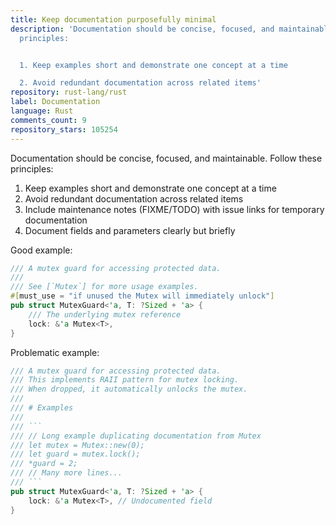 ```yaml
---
title: Keep documentation purposefully minimal
description: 'Documentation should be concise, focused, and maintainable. Follow these
  principles:


  1. Keep examples short and demonstrate one concept at a time

  2. Avoid redundant documentation across related items'
repository: rust-lang/rust
label: Documentation
language: Rust
comments_count: 9
repository_stars: 105254
---
```


Documentation should be concise, focused, and maintainable. Follow these principles:

1. Keep examples short and demonstrate one concept at a time
2. Avoid redundant documentation across related items
3. Include maintenance notes (FIXME/TODO) with issue links for temporary documentation
4. Document fields and parameters clearly but briefly

Good example:
```rust
/// A mutex guard for accessing protected data.
/// 
/// See [`Mutex`] for more usage examples.
#[must_use = "if unused the Mutex will immediately unlock"]
pub struct MutexGuard<'a, T: ?Sized + 'a> {
    /// The underlying mutex reference
    lock: &'a Mutex<T>,
}
```

Problematic example:
```rust
/// A mutex guard for accessing protected data.
/// This implements RAII pattern for mutex locking.
/// When dropped, it automatically unlocks the mutex.
/// 
/// # Examples
/// 
/// ```
/// // Long example duplicating documentation from Mutex
/// let mutex = Mutex::new(0);
/// let guard = mutex.lock();
/// *guard = 2;
/// // Many more lines...
/// ```
pub struct MutexGuard<'a, T: ?Sized + 'a> {
    lock: &'a Mutex<T>, // Undocumented field
}
```